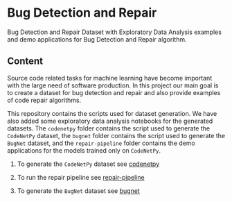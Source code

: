 # Bug Detection and Repair

Bug Detection and Repair Dataset with Exploratory Data Analysis examples and
demo applications for Bug Detection and Repair algorithm.

## Content

Source code related tasks for machine learning have become important with the
large need of software production. In this project our main goal is to create a
dataset for bug detection and repair and also provide examples of code repair
algorithms.

This repository contains the scripts used for dataset generation. We have also
added some exploratory data analysis notebooks for the generated datasets. The
`codenetpy` folder contains the script used to generate the `CodeNetPy`
dataset, the `bugnet` folder contains the script used to generate the `BugNet`
dataset, and the `repair-pipeline` folder contains the demo applications for
the models trained only on `CodeNetPy`.

1. To generate the `CodeNetPy` dataset see [codenetpy](./codenetpy/)

2. To run the repair pipeline see [repair-pipeline](./repair-pipeline/)

3. To generate the `BugNet` dataset see [bugnet](./bugnet/)
